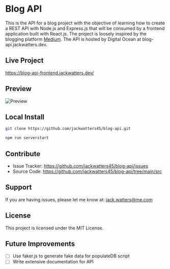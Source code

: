 # Blog API

This is the API for a blog project with the objective of learning how to create a REST API with Node.js and Express.js that will be consumed by a frontend application built with React.js. The project is loosely inspired by the blogging platform [Medium](https://medium.com/). The API is hosted by Digital Ocean at blog-api.jackwatters.dev.

## Live Project

<https://blog-api-frontend.jackwatters.dev/>

## Preview

![Preview](https://res.cloudinary.com/drheg5d7j/image/upload/v1704262356/blog-api-frontend.jackwatters.dev_write_lppdlt.webp)

## Local Install

```zsh
git clone https://github.com/jackwatters45/blog-api.git

npm run serverstart
```

## Contribute

- Issue Tracker: <https://github.com/jackwatters45/blog-api/issues>
- Source Code: <https://github.com/jackwatters45/blog-api/tree/main/src>

## Support

If you are having issues, please let me know at: <jack.watters@me.com>

## License

This project is licensed under the MIT License.

## Future Improvements

- [ ] Use faker.js to generate fake data for populateDB script
- [ ] Write extensive documentation for API
